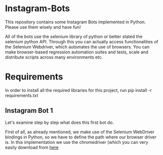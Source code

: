 # Instagram-Bots
This repository contains some Instagram Bots implemented in Python. Please use them wisely and have fun!

All of the bots use the selenium library of python or better stated the selenium python API. Through this you can actually access functionalities of the Selenium Webdriver, which automates the use of browsers. You can make browser-based regression automation suites and tests, scale and distribute scripts across many environments etc.

# Requirements
In order to install all the required libraries for this project, run pip install -r requirements.txt

## Instagram Bot 1

Let's examine step by step what does this first bot do. 

First of all, as already mentioned, we make use of the Selenium WebDriver bindings in Python, so we have to define the path where our browser driver is. In this implementation we use the chromedriver (which you can very easily download from [here](https://chromedriver.chromium.org/downloads)
